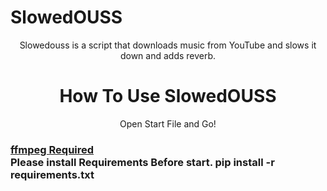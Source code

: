 
<h1> SlowedOUSS</h1>
<center>
<p>Slowedouss is a script that downloads music from YouTube and slows it down and adds reverb.</p>
</center>
<center>
<h1>
    How To Use SlowedOUSS
</h1>
<p>
    Open Start File and Go!
</p>
</center>


<h3>
<a href="https://www.geeksforgeeks.org/how-to-install-ffmpeg-on-windows/">ffmpeg Required</a><br>
Please install Requirements Before start.
pip install -r requirements.txt
</h3>

